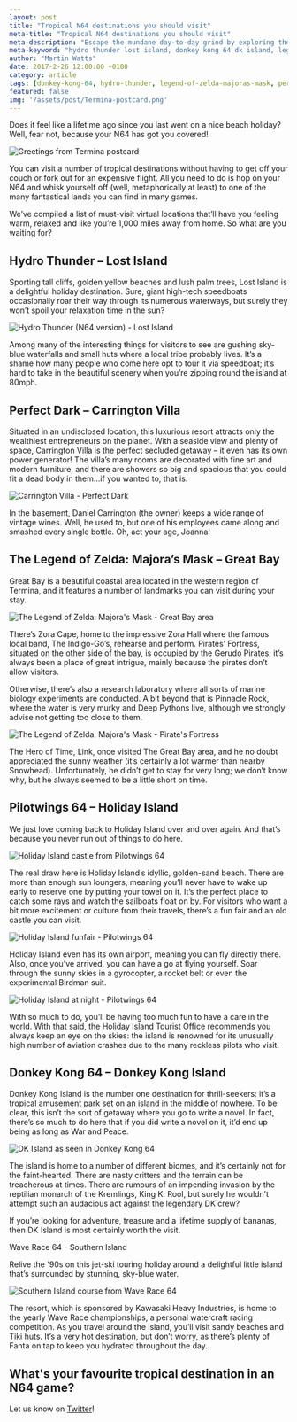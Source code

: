 ```yaml
---
layout: post
title: "Tropical N64 destinations you should visit"
meta-title: "Tropical N64 destinations you should visit"
meta-description: "Escape the mundane day-to-day grind by exploring these tropical destinations from Nintendo 64 games."
meta-keyword: "hydro thunder lost island, donkey kong 64 dk island, legend of zelda majora's mask great bay, perfect dark carrington villa, pilotwings 64 holiday island, wave race 64 southern island"
author: "Martin Watts"
date: 2017-2-26 12:00:00 +0100
category: article
tags: [donkey-kong-64, hydro-thunder, legend-of-zelda-majoras-mask, perfect-dark, pilotwings-64, wave-race-64]
featured: false
img: '/assets/post/Termina-postcard.png'
---
```

Does it feel like a lifetime ago since you last went on a nice beach holiday? Well, fear not, because your N64 has got you covered!

![Greetings from Termina postcard](/assets/post/Termina-postcard.png)

You can visit a number of tropical destinations without having to get off your couch or fork out for an expensive flight. All you need to do is hop on your N64 and whisk yourself off (well, metaphorically at least) to one of the many fantastical lands you can find in many games. 

We’ve compiled a list of must-visit virtual locations that’ll have you feeling warm, relaxed and like you’re 1,000 miles away from home. So what are you waiting for?

## Hydro Thunder – Lost Island ##

Sporting tall cliffs, golden yellow beaches and lush palm trees, Lost Island is a delightful holiday destination. Sure, giant high-tech speedboats occasionally roar their way through its numerous waterways, but surely they won’t spoil your relaxation time in the sun?

![Hydro Thunder (N64 version) - Lost Island](/assets/post/hydro-thunder-n64-lost-island-postcard.png)

Among many of the interesting things for visitors to see are gushing sky-blue waterfalls and small huts where a local tribe probably lives. It’s a shame how many people who come here opt to tour it via speedboat; it’s hard to take in the beautiful scenery when you’re zipping round the island at 80mph.

## Perfect Dark – Carrington Villa ##

Situated in an undisclosed location, this luxurious resort attracts only the wealthiest entrepreneurs on the planet. With a seaside view and plenty of space, Carrington Villa is the perfect secluded getaway – it even has its own power generator! The villa’s many rooms are decorated with fine art and modern furniture, and there are showers so big and spacious that you could fit a dead body in them...if you wanted to, that is.

![Carrington Villa - Perfect Dark](/assets/post/perfect-dark-n64-carrington-villa-postcard.png)

In the basement, Daniel Carrington (the owner) keeps a wide range of vintage wines. Well, he used to, but one of his employees came along and smashed every single bottle. Oh, act your age, Joanna!

## The Legend of Zelda: Majora’s Mask – Great Bay ##

Great Bay is a beautiful coastal area located in the western region of Termina, and it features a number of landmarks you can visit during your stay.

![The Legend of Zelda: Majora's Mask - Great Bay area](/assets/post/legend-of-zelda-majoras-mask-great-bay-postcard.png)

There’s Zora Cape, home to the impressive Zora Hall where the famous local band, The Indigo-Go’s, rehearse and perform. Pirates’ Fortress, situated on the other side of the bay, is occupied by the Gerudo Pirates; it’s always been a place of great intrigue, mainly because the pirates don’t allow visitors.

Otherwise, there’s also a research laboratory where all sorts of marine biology experiments are conducted. A bit beyond that is Pinnacle Rock, where the water is very murky and Deep Pythons live, although we strongly advise not getting too close to them.

![The Legend of Zelda: Majora's Mask - Pirate's Fortress](/assets/post/legend-of-zelda-majoras-mask-n64-pirates-fortress.png)

The Hero of Time, Link, once visited The Great Bay area, and he no doubt appreciated the sunny weather (it’s certainly a lot warmer than nearby Snowhead). Unfortunately, he didn’t get to stay for very long; we don’t know why, but he always seemed to be a little short on time.

## Pilotwings 64 – Holiday Island ##

We just love coming back to Holiday Island over and over again. And that’s because you never run out of things to do here.

![Holiday Island castle from Pilotwings 64](/assets/post/pilotwings-64-holiday-island-castle-postcard.png)

The real draw here is Holiday Island’s idyllic, golden-sand beach. There are more than enough sun loungers, meaning you’ll never have to wake up early to reserve one by putting your towel on it. It’s the perfect place to catch some rays and watch the sailboats float on by. For visitors who want a bit more excitement or culture from their travels, there’s a fun fair and an old castle you can visit.

![Holiday Island funfair - Pilotwings 64](/assets/post/pilotwings-64-holiday-island-funfair-postcard.png)

Holiday Island even has its own airport, meaning you can fly directly there. Also, once you’ve arrived, you can have a go at flying yourself. Soar through the sunny skies in a gyrocopter, a rocket belt or even the experimental Birdman suit.

![Holiday Island at night - Pilotwings 64](/assets/post/pilotwings-64-holiday-island-night-postcard.png)

With so much to do, you’ll be having too much fun to have a care in the world. With that said, the Holiday Island Tourist Office recommends you always keep an eye on the skies: the island is renowned for its unusually high number of aviation crashes due to the many reckless pilots who visit.

## Donkey Kong 64 – Donkey Kong Island ##

Donkey Kong Island is the number one destination for thrill-seekers: it’s a tropical amusement park set on an island in the middle of nowhere. To be clear, this isn’t the sort of getaway where you go to write a novel. In fact, there’s so much to do here that if you did write a novel on it, it’d end up being as long as War and Peace.

![DK Island as seen in Donkey Kong 64](/assets/post/donkey-kong-64-dk-island-postcard.png)

The island is home to a number of different biomes, and it’s certainly not for the faint-hearted. There are nasty critters and the terrain can be treacherous at times. There are rumours of an impending invasion by the reptilian monarch of the Kremlings, King K. Rool, but surely he wouldn’t attempt such an audacious act against the legendary DK crew?

If you’re looking for adventure, treasure and a lifetime supply of bananas, then DK Island is most certainly worth the visit.

Wave Race 64 - Southern Island

Relive the '90s on this jet-ski touring holiday around a delightful little island that’s surrounded by stunning, sky-blue water.

![Southern Island course from Wave Race 64](/assets/post/wave-race-64-southern-island-postcard.png)

The resort, which is sponsored by Kawasaki Heavy Industries, is home to the yearly Wave Race championships, a personal watercraft racing competition. As you travel around the island, you’ll visit sandy beaches and Tiki huts. It’s a very hot destination, but don’t worry, as there’s plenty of Fanta on tap to keep you hydrated throughout the day.

## What's your favourite tropical destination in an N64 game? ##

Let us know on [Twitter](www.twitter.com/n64gamers)!